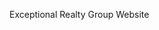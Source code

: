 Exceptional Realty Group Website

<!-- Description

This is an example code along website.

contact email: cldews1@gmail.com -->